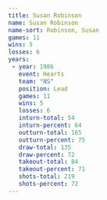 ```yaml
---
title: Susan Robinson
name: Susan Robinson
name-sort: Robinson, Susan
games: 11
wins: 5
losses: 6
years:
 - year: 1986
   event: Hearts
   team: "NS"
   position: Lead
   games: 11
   wins: 5
   losses: 6
   inturn-total: 54
   inturn-percent: 64
   outturn-total: 165
   outturn-percent: 75
   draw-total: 135
   draw-percent: 72
   takeout-total: 84
   takeout-percent: 71
   shots-total: 219
   shots-percent: 72
---
```

